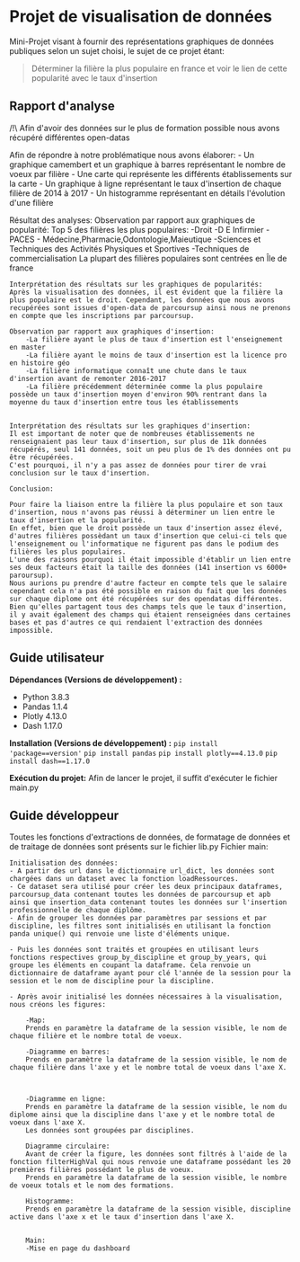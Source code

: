 # Projet de visualisation de données
Mini-Projet visant à fournir des représentations graphiques de données publiques selon un sujet choisi, le sujet de ce projet étant:

> Déterminer la filière la plus populaire en france et voir le lien de cette popularité avec le taux d'insertion

## Rapport d'analyse
/!\ Afin d'avoir des données sur le plus de formation possible nous avons récupéré différentes open-datas

Afin de répondre à notre problématique nous avons élaborer:
    - Un graphique camembert et un graphique à barres représentant le nombre de voeux par filière
    - Une carte qui représente les différents établissements sur la carte
    - Un graphique à ligne représentant le taux d'insertion de chaque filière de 2014 à 2017
    - Un histogramme représentant en détails l'évolution d'une filière

Résultat des analyses:
    Observation par rapport aux graphiques de popularité:
        Top 5 des filières les plus populaires:
            -Droit
            -D E Infirmier
            -PACES - Médecine,Pharmacie,Odontologie,Maieutique
            -Sciences et Techniques des Activités Physiques et Sportives
            -Techniques de commercialisation
        La plupart des filières populaires sont centrées en Île de france

    Interprétation des résultats sur les graphiques de popularités:
    Après la visualisation des données, il est évident que la filière la plus populaire est le droit. Cependant, les données que nous avons recupérées sont issues d'open-data de parcoursup ainsi nous ne prenons en compte que les inscriptions par parcoursup.

    Observation par rapport aux graphiques d'insertion:
        -La filière ayant le plus de taux d'insertion est l'enseignement en master
        -La filière ayant le moins de taux d'insertion est la licence pro en histoire géo
        -La filière informatique connaît une chute dans le taux d'insertion avant de remonter 2016-2017
        -La filière précédemment déterminée comme la plus populaire possède un taux d'insertion moyen d'environ 90% rentrant dans la moyenne du taux d'insertion entre tous les établissements

    
    Interprétation des résultats sur les graphiques d'insertion:
    Il est important de noter que de nombreuses établissements ne renseignaient pas leur taux d'insertion, sur plus de 11k données récupérés, seul 141 données, soit un peu plus de 1% des données ont pu être récupérées.
    C'est pourquoi, il n'y a pas assez de données pour tirer de vrai conclusion sur le taux d'insertion.

    Conclusion:

    Pour faire la liaison entre la filière la plus populaire et son taux d'insertion, nous n'avons pas réussi à déterminer un lien entre le taux d'insertion et la popularité.
    En effet, bien que le droit possède un taux d'insertion assez élevé, d'autres filières possèdant un taux d'insertion que celui-ci tels que l'enseignement ou l'informatique ne figurent pas dans le podium des filières les plus populaires.
    L'une des raisons pourquoi il était impossible d'établir un lien entre ses deux facteurs était la taille des données (141 insertion vs 6000+ paroursup).
    Nous aurions pu prendre d'autre facteur en compte tels que le salaire cependant cela n'a pas été possible en raison du fait que les données sur chaque diplome ont été récupérées sur des opendatas différentes. Bien qu'elles partagent tous des champs tels que le taux d'insertion, il y avait également des champs qui étaient renseignées dans certaines bases et pas d'autres ce qui rendaient l'extraction des données impossible.
    



## Guide utilisateur

**Dépendances (Versions de développement) :**
* Python 3.8.3
* Pandas 1.1.4
* Plotly 4.13.0
* Dash 1.17.0  

**Installation (Versions de développement) :**
`pip install 'package==version'`
`pip install pandas`
`pip install plotly==4.13.0`
`pip install dash==1.17.0`

**Exécution du projet:**
Afin de lancer le projet, il suffit d'exécuter le fichier main.py

## Guide développeur
Toutes les fonctions d'extractions de données, de formatage de données et de traitage de données sont présents sur le fichier lib.py
Fichier main:

    Initialisation des données:
    - A partir des url dans le dictionnaire url_dict, les données sont chargées dans un dataset avec la fonction loadRessources.
    - Ce dataset sera utilisé pour créer les deux principaux dataframes, parcoursup_data contenant toutes les données de parcoursup et apb ainsi que insertion_data contenant toutes les données sur l'insertion professionnelle de chaque diplôme.
    - Afin de grouper les données par paramètres par sessions et par discipline, les filtres sont initialisés en utilisant la fonction panda unique() qui renvoie une liste d'éléments unique.
    
    - Puis les données sont traités et groupées en utilisant leurs fonctions respectives group_by_discipline et group_by_years, qui groupe les éléments en coupant la dataframe. Cela renvoie un dictionnaire de dataframe ayant pour clé l'année de la session pour la session et le nom de discipline pour la discipline.

    - Après avoir initialisé les données nécessaires à la visualisation, nous créons les figures:
    
        -Map:
        Prends en paramètre la dataframe de la session visible, le nom de chaque filière et le nombre total de voeux.

        -Diagramme en barres:
        Prends en paramètre la dataframe de la session visible, le nom de chaque filière dans l'axe y et le nombre total de voeux dans l'axe X.



        -Diagramme en ligne:
        Prends en paramètre la dataframe de la session visible, le nom du diplome ainsi que la discipline dans l'axe y et le nombre total de voeux dans l'axe X.
        Les données sont groupées par disciplines.

        Diagramme circulaire:
        Avant de créer la figure, les données sont filtrés à l'aide de la fonction filterHighVal qui nous renvoie une dataframe possédant les 20 premières filières possédant le plus de voeux.
        Prends en paramètre la dataframe de la session visible, le nombre de voeux totals et le nom des formations.

        Histogramme:
        Prends en paramètre la dataframe de la session visible, discipline active dans l'axe x et le taux d'insertion dans l'axe X.


        Main:
        -Mise en page du dashboard


    

